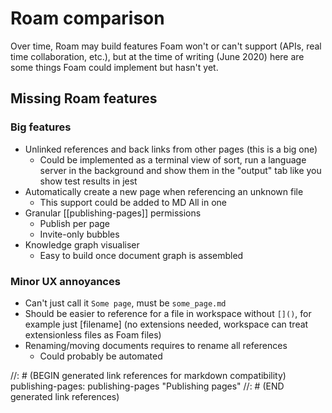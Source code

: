 # Roam comparison

Over time, Roam may build features Foam won't or can't support (APIs, real time collaboration, etc.), but at the time of writing (June 2020) here are some things Foam could implement but hasn't yet.

## Missing Roam features

### Big features

- Unlinked references and back links from other pages (this is a big one)
  - Could be implemented as a terminal view of sort, run a language server in the background and show them in the "output" tab like you show test results in jest
- Automatically create a new page when referencing an unknown file
  - This support could be added to MD All in one
- Granular [[publishing-pages]] permissions
  - Publish per page
  - Invite-only bubbles
- Knowledge graph visualiser
  - Easy to build once document graph is assembled

### Minor UX annoyances

- Can't just call it `Some page`, must be `some_page.md`
- Should be easier to reference for a file in workspace without `[]()`, for example just [filename] (no extensions needed, workspace can treat extensionless files as Foam files)
- Renaming/moving documents requires to rename all references
  - Could probably be automated

//: # (BEGIN generated link references for markdown compatibility)
publishing-pages: publishing-pages "Publishing pages"
//: # (END generated link references)
